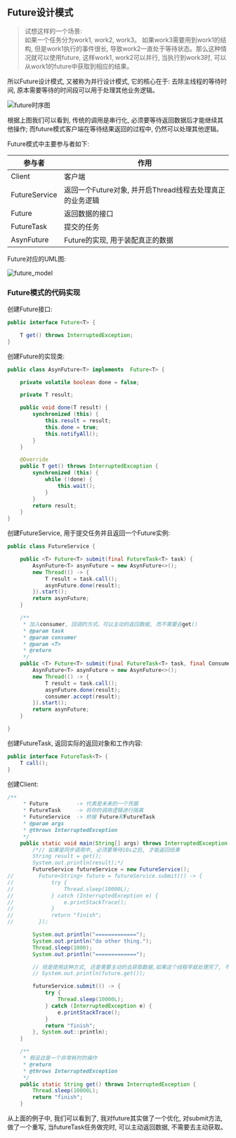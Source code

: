 ## Future设计模式

> 试想这样的一个场景: <br/>
> 如果一个任务分为work1, work2, work3。 如果work3需要用到work1的结构, 但是work1执行的事件很长, 导致work2一直处于等待状态。那么这种情况就可以使用future, 这样work1, work2可以并行, 当执行到work3时, 可以从work1的future中获取到相应的结果。

所以Future设计模式, 又被称为并行设计模式, 它的核心在于: 去除主线程的等待时间, 原本需要等待的时间段可以用于处理其他业务逻辑。

![future时序图](/image/future_model_timing.png)

根据上图我们可以看到, 传统的调用是串行化, 必须要等待返回数据后才能继续其他操作; 而future模式客户端在等待结果返回的过程中, 仍然可以处理其他逻辑。

Future模式中主要参与者如下:

| 参与者 | 作用 |
| -- | -- |
| Client  | 客户端 |
| FutureService | 返回一个Future对象, 并开启Thread线程去处理真正的业务逻辑 |
| Future | 返回数据的接口 |
| FutureTask | 提交的任务 |
| AsynFuture | Future的实现, 用于装配真正的数据 |

Future对应的UML图:

![future_model](/image/future_model.png)

### Future模式的代码实现

创建Future接口:

```java
public interface Future<T> {

    T get() throws InterruptedException;
}
```

创建Future的实现类:

```java
public class AsynFuture<T> implements  Future<T> {

    private volatile boolean done = false;

    private T result;

    public void done(T result) {
        synchronized (this) {
            this.result = result;
            this.done = true;
            this.notifyAll();
        }
    }

    @Override
    public T get() throws InterruptedException {
        synchronized (this) {
            while (!done) {
                this.wait();
            }
        }
        return result;
    }
}
```

创建FutureService, 用于提交任务并且返回一个Future实例:

```java
public class FutureService {

    public <T> Future<T> submit(final FutureTask<T> task) {
        AsynFuture<T> asynFuture = new AsynFuture<>();
        new Thread(() -> {
            T result = task.call();
            asynFuture.done(result);
        }).start();
        return asynFuture;
    }

    /**
     * 加入consumer, 回调的方式。可以主动的返回数据, 而不需要去get()
     * @param task
     * @param consumer
     * @param <T>
     * @return
     */
    public <T> Future<T> submit(final FutureTask<T> task, final Consumer<T> consumer) {
        AsynFuture<T> asynFuture = new AsynFuture<>();
        new Thread(() -> {
            T result = task.call();
            asynFuture.done(result);
            consumer.accept(result);
        }).start();
        return asynFuture;
    }

}
```

创建FutureTask, 返回实际的返回对象和工作内容:

```java
public interface FutureTask<T> {
    T call();
}
```

创建Client:

```java
/**
     * Future         -> 代表是未来的一个凭据
     * FutureTask     -> 将你的调用逻辑进行隔离
     * FutureService  -> 桥接 Future和FutureTask
     * @param args
     * @throws InterruptedException
     */
    public static void main(String[] args) throws InterruptedException {
        /*// 如果是同步调用中, 必须要等待10s之后, 才能返回结果
        String result = get();
        System.out.println(result);*/
        FutureService futureService = new FutureService();
//        Future<String> future = futureService.submit(() -> {
//            try {
//                Thread.sleep(10000L);
//            } catch (InterruptedException e) {
//                e.printStackTrace();
//            }
//            return "finish";
//        });

        System.out.println("=============");
        System.out.println("do other thing.");
        Thread.sleep(1000);
        System.out.println("=============");

        // 但是使用这种方式, 还是需要主动的去获取数据,如果这个线程早就处理完了, 不应该要主动的获取, 而是通过一种方式, 当数据处理完成时, 直接返回。
        // System.out.println(future.get());

        futureService.submit(() -> {
            try {
                Thread.sleep(10000L);
            } catch (InterruptedException e) {
                e.printStackTrace();
            }
            return "finish";
        }, System.out::println);
    }

    /**
     * 假设这是一个非常耗时的操作
     * @return
     * @throws InterruptedException
     */
    public static String get() throws InterruptedException {
        Thread.sleep(10000L);
        return "finish";
    }
```

从上面的例子中, 我们可以看到了, 我对future其实做了一个优化, 对submit方法, 做了一个重写, 当futureTask任务做完时, 可以主动返回数据, 不需要去主动获取。


